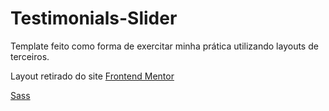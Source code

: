 # Testimonials-Slider
Template feito como forma de exercitar minha prática utilizando layouts de terceiros.

Layout retirado do site <a href="https://www.frontendmentor.io/challenges/coding-bootcamp-testimonials-slider-4FNyLA8JL">Frontend Mentor</a>

<a href="https://sass-lang.com/">Sass</a>
